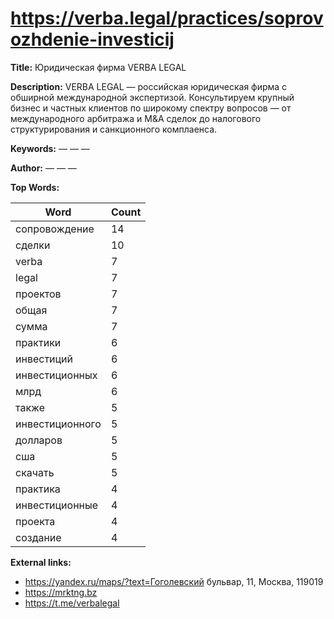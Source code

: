 # https://verba.legal/practices/soprovozhdenie-investicij

**Title:** Юридическая фирма VERBA LEGAL

**Description:** VERBA LEGAL — российская юридическая фирма с обширной международной экспертизой. Консультируем крупный бизнес и частных клиентов по широкому спектру вопросов — от международного арбитража и M&A сделок до налогового структурирования и санкционного комплаенса.

**Keywords:** — — —

**Author:** — — —

**Top Words:**

| Word       | Count |
|------------|-------|
| сопровождение | 14    |
| сделки     | 10    |
| verba      | 7     |
| legal      | 7     |
| проектов   | 7     |
| общая      | 7     |
| сумма      | 7     |
| практики   | 6     |
| инвестиций | 6     |
| инвестиционных | 6     |
| млрд       | 6     |
| также      | 5     |
| инвестиционного | 5     |
| долларов   | 5     |
| сша        | 5     |
| скачать    | 5     |
| практика   | 4     |
| инвестиционные | 4     |
| проекта    | 4     |
| создание   | 4     |


**External links:**

- https://yandex.ru/maps/?text=Гоголевский бульвар, 11, Москва, 119019
- https://mrktng.bz
- https://t.me/verbalegal

